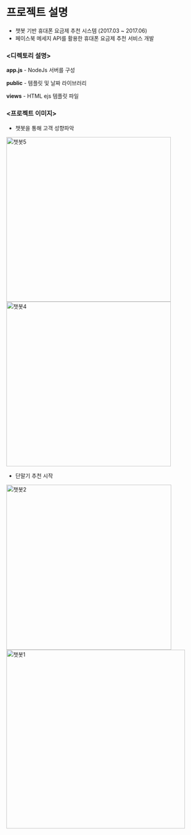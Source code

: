 # **프로젝트 설명**

* 챗봇 기반 휴대폰 요금제 추천 시스템 (2017.03 ~ 2017.06)
* 페이스북 메세지 API를 활용한 휴대폰 요금제 추천 서비스 개발


### **<디렉토리 설명>**

**app.js** - NodeJs 서버를 구성

**public** - 템플릿 및 날짜 라이브러리

**views** - HTML ejs 템플릿 파일



### **<프로젝트 이미지>**

* 챗봇을 통해 고객 성향파악

<div>
<img width="431" alt="챗봇5" src="https://user-images.githubusercontent.com/16871390/78990794-545b9e00-7b72-11ea-9a02-58550a2cb078.png" width="25%"> 
<img width="431" alt="챗봇4" src="https://user-images.githubusercontent.com/16871390/78990904-94bb1c00-7b72-11ea-9219-d2188622566b.png" width="25%">
</div>


* 단말기 추천 시작

<div>
<img width="432" alt="챗봇2" src="https://user-images.githubusercontent.com/16871390/78990918-9dabed80-7b72-11ea-9a39-1e27cf0caac3.png" width="20%"> 
<img width="468" alt="챗봇1" src="https://user-images.githubusercontent.com/16871390/78990931-a6042880-7b72-11ea-9972-705a79c9293f.png" width="20%">
</div>
